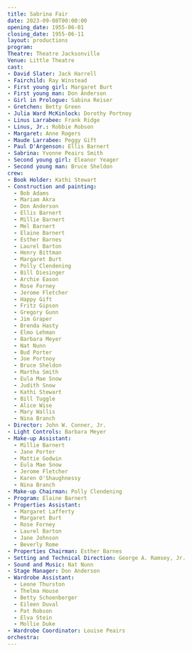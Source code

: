 ```yaml
---
title: Sabrina Fair
date: 2023-09-08T00:00:00
opening_date: 1955-06-01
closing_date: 1955-06-11
layout: productions
program:
Theatre: Theatre Jacksonville
Venue: Little Theatre
cast:
- David Slater: Jack Harrell
- Fairchild: Ray Winstead
- First young girl: Margaret Burt
- First young man: Don Anderson
- Girl in Prologue: Sabina Reiser
- Gretchen: Betty Green
- Julia Ward McKinlock: Dorothy Portnoy
- Linus Larrabee: Frank Ridge
- Linus, Jr.: Robbie Robson
- Margaret: Anne Rogers
- Maude Larrabee: Peggy Gift
- Paul D'Argenson: Ellis Barnert
- Sabrina: Yvonne Peairs Smith
- Second young girl: Eleanor Yeager
- Second young man: Bruce Sheldon
crew:
- Book Holder: Kathi Stewart
- Construction and painting:
  - Bob Adams
  - Mariam Akra
  - Don Anderson
  - Ellis Barnert
  - Millie Barnert
  - Mel Barnert
  - Elaine Barnert
  - Esther Barnes
  - Laurel Barton
  - Henry Bittman
  - Margaret Burt
  - Polly Clendening
  - Bill Diesinger
  - Archie Eason
  - Rose Forney
  - Jerome Fletcher
  - Happy Gift
  - Fritz Gipson
  - Gregory Gunn
  - Jim Graper
  - Brenda Hasty
  - Elmo Lehman
  - Barbara Meyer
  - Nat Nunn
  - Bud Porter
  - Joe Portnoy
  - Bruce Sheldon
  - Martha Smith
  - Eula Mae Snow
  - Judith Snow
  - Kathi Stewart
  - Bill Tuggle
  - Alice Wise
  - Mary Wallis
  - Nina Branch
- Director: John W. Conner, Jr.
- Light Controls: Barbara Meyer
- Make-up Assistant:
  - Millie Barnert
  - Jane Porter
  - Mattie Godwin
  - Eula Mae Snow
  - Jerome Fletcher
  - Karen O'Shaughnessy
  - Nina Branch
- Make-up Chairman: Polly Clendening
- Program: Elaine Barnert
- Properties Assistant:
  - Margaret Lafferty
  - Margaret Burt
  - Rose Forney
  - Laurel Barton
  - Jane Johnson
  - Beverly Rome
- Properties Chairman: Esther Barnes
- Setting and Technical Direction: George A. Ramsey, Jr.
- Sound and Music: Nat Nunn
- Stage Manager: Don Anderson
- Wardrobe Assistant:
  - Leone Thurston
  - Thelma House
  - Betty Schoenberger
  - Eileen Duval
  - Pat Robson
  - Elva Stein
  - Mollie Duke
- Wardrobe Coordinator: Louise Peairs
orchestra:
---
```


